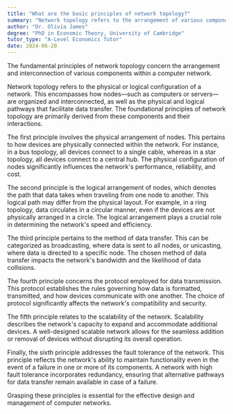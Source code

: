 ```yaml
---
title: "What are the basic principles of network topology?"
summary: "Network topology refers to the arrangement of various components in a computer network, influencing communication, performance, and scalability. Key types include star, ring, bus, and mesh configurations."
author: "Dr. Olivia James"
degree: "PhD in Economic Theory, University of Cambridge"
tutor_type: "A-Level Economics Tutor"
date: 2024-06-20
---
```


The fundamental principles of network topology concern the arrangement and interconnection of various components within a computer network.

Network topology refers to the physical or logical configuration of a network. This encompasses how nodes—such as computers or servers—are organized and interconnected, as well as the physical and logical pathways that facilitate data transfer. The foundational principles of network topology are primarily derived from these components and their interactions.

The first principle involves the physical arrangement of nodes. This pertains to how devices are physically connected within the network. For instance, in a bus topology, all devices connect to a single cable, whereas in a star topology, all devices connect to a central hub. The physical configuration of nodes significantly influences the network's performance, reliability, and cost.

The second principle is the logical arrangement of nodes, which denotes the path that data takes when traveling from one node to another. This logical path may differ from the physical layout. For example, in a ring topology, data circulates in a circular manner, even if the devices are not physically arranged in a circle. The logical arrangement plays a crucial role in determining the network's speed and efficiency.

The third principle pertains to the method of data transfer. This can be categorized as broadcasting, where data is sent to all nodes, or unicasting, where data is directed to a specific node. The chosen method of data transfer impacts the network's bandwidth and the likelihood of data collisions.

The fourth principle concerns the protocol employed for data transmission. This protocol establishes the rules governing how data is formatted, transmitted, and how devices communicate with one another. The choice of protocol significantly affects the network's compatibility and security.

The fifth principle relates to the scalability of the network. Scalability describes the network's capacity to expand and accommodate additional devices. A well-designed scalable network allows for the seamless addition or removal of devices without disrupting its overall operation.

Finally, the sixth principle addresses the fault tolerance of the network. This principle reflects the network's ability to maintain functionality even in the event of a failure in one or more of its components. A network with high fault tolerance incorporates redundancy, ensuring that alternative pathways for data transfer remain available in case of a failure.

Grasping these principles is essential for the effective design and management of computer networks.
    